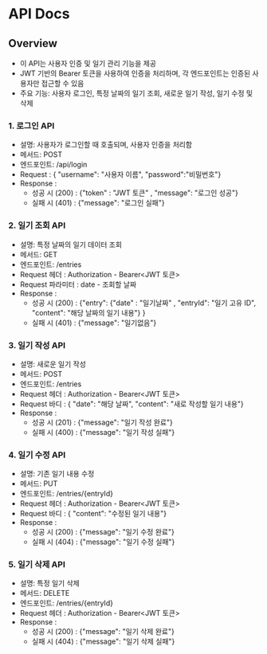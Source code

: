 # API Docs

## Overview
- 이 API는 사용자 인증 및 일기 관리 기능을 제공
- JWT 기반의 Bearer 토큰을 사용하여 인증을 처리하며, 각 엔드포인트는 인증된 사용자만 접근할 수 있음
- 주요 기능: 사용자 로그인, 특정 날짜의 일기 조회, 새로운 일기 작성, 일기 수정 및 삭제


### 1. 로그인 API
- 설명: 사용자가 로그인할 때 호출되며, 사용자 인증을 처리함
- 메서드: POST
- 엔드포인트: /api/login
- Request : { "username": "사용자 이름", "password":"비밀번호"}
- Response :
    - 성공 시 (200) : {"token" : "JWT 토큰" , "message": "로그인 성공"}
    - 실패 시 (401) : {"message": "로그인 실패"}


### 2. 일기 조회 API
- 설명: 특정 날짜의 일기 데이터 조회
- 메서드: GET
- 엔드포인트: /entries
- Request 헤더 : Authorization - Bearer<JWT 토큰>
- Request 파라미터 : date - 조회할 날짜
- Response :
    - 성공 시 (200) : {"entry": {"date" : "일기날짜" ,  "entryId": "일기 고유 ID", "content": "해당 날짜의 일기 내용"} }
    - 실패 시 (401) : {"message": "일기없음"}

### 3. 일기 작성 API
- 설명: 새로운 일기 작성
- 메서드: POST
- 엔드포인트: /entries
- Request 헤더 : Authorization - Bearer<JWT 토큰>
- Request 바디 : { "date": "해당 날짜", "content": "새로 작성할 일기 내용"}
- Response :
    - 성공 시 (201) : {"message": "일기 작성 완료"}
    - 실패 시 (400) : {"message": "일기 작성 실패"}

### 4. 일기 수정 API
- 설명: 기존 일기 내용 수정
- 메서드: PUT
- 엔드포인트: /entries/{entryId}
- Request 헤더 : Authorization - Bearer<JWT 토큰>
- Request 바디 : { "content": "수정된 일기 내용"}
- Response :
    - 성공 시 (200) : {"message": "일기 수정 완료"}
    - 실패 시 (404) : {"message": "일기 수정 실패"}

### 5. 일기 삭제 API
- 설명: 특정 일기 삭제
- 메서드: DELETE
- 엔드포인트: /entries/{entryId}
- Request 헤더 : Authorization - Bearer<JWT 토큰>
- Response :
    - 성공 시 (200) : {"message": "일기 삭제 완료"}
    - 실패 시 (404) : {"message": "일기 삭제 실패"}